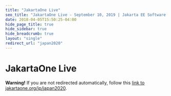 ```yaml
---
title: "JakartaOne Live"
seo_title: "JakartaOne Live - September 10, 2019 | Jakarta EE Software | Cloud Native"
date: 2018-04-05T15:50:25-04:00
hide_page_title: true
hide_sidebar: true
hide_breadcrumb: true
layout: "single"
redirect_url: "japan2020"
---
```


# JakartaOne Live

<div class="alert alert-danger margin-top-20 text-center" role="alert">
    <strong>Warning!</strong> If you are not redirected automatically, follow this <a href="{{ relref "japan2020" }}">link to jakartaone.org/jp/japan2020</a>.
</div>
